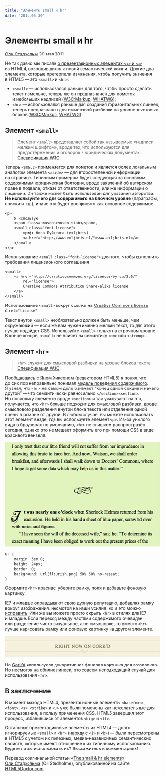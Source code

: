 ```yaml
---
title: "Элементы small и hr"
date: "2011.05.30"
---
```


# Элементы small и hr

[Оли Стадхольм](http://oli.jp/) 30 мая 2011

Не так давно мы писали [о презентационных элементах `<i>` и `<b>`](/articles/i-b-em-strong-elements/) из HTML4, возродившихся к новой семантической жизни. Другие два элемента, которые претерпели изменения, чтобы получить значения в HTML5 — это `<small>` и `<hr>`:

- `<small>` — использовался раньше для того, чтобы просто сделать текст помельче, теперь же он предназначен для пометок и небольших надписей ([W3C:Markup](http://dev.w3.org/html5/markup/small.html), [WHATWG](http://www.whatwg.org/specs/web-apps/current-work/multipage/text-level-semantics.html#the-small-element));
- `<hr>` — использовался раньше для создания горизонтальных линеек, теперь предназначен для смысловой разбивки на уровне текстовых блоков ([W3C:Markup](http://dev.w3.org/html5/markup/hr.html), [WHATWG](http://www.whatwg.org/specs/web-apps/current-work/multipage/grouping-content.html#the-hr-element)).

## Элемент `<small>`

> Элемент `<small>` представляет собой так называемые «надписи мелким шрифтом», вроде тех, что используются для предостережений и оговорок в юридических документах.
> [Спецификация W3C](http://dev.w3.org/html5/markup/small.html)

Теперь `<small>` применяется для пометок и является более локальным аналогом элемента `<aside>` — для второстепенной информации на странице. Типичным примером будет следующая за основным содержимым юридическая болтовня, вроде заявлений об авторском праве в подвале, отказе от ответственности, или же информации о лицензии. Он также может быть использован для указания авторства. **Не используйте его для содержимого на блочном уровне** (параграфы, списки и т.д.), иначе это будет воспринято как основное содержимое.

    <p>
        Я использую
        <span class="museo">Museo Slab</span>,
        <small class="font-license">
            шрифт Жоса Буйвенга (exljbris)
            <a href="http://www.exljbris.nl/">www.exljbris.nl</a>
        </small>
    </p>

Использование `<small class="font-license">` для того, чтобы выполнить требования лицензионного соглашения

    <small>
        <a href="http://creativecommons.org/licenses/by-sa/3.0/"
            rel="license">
            Creative Commons Attribution Share-alike license
        </a>
    </small>

Использование `<small>` вокруг ссылки на [Creative Commons license](http://creativecommons.org/choose/) с `rel="license"`

Текст внутри `<small>` необязательно должен быть меньше, чем окружающий — если же вам нужен именно мелкий текст, то для этого лучше подойдет CSS. Используйте `<small>` только на строчном уровне. В конце концов, `<small>` не влияет на семантику `<em>` или `<strong>`.

## Элемент `<hr>`

> `<hr>` служит для смысловой разбивки на уровне блоков текста
> [Спецификация W3C](http://dev.w3.org/html5/markup/hr.html)

Пообщавшись с [Яном Хиксоном](http://ian.hixie.ch/) (редактором HTML5) я понял, что до сих пор неправильно понимал [модель поведения содержимого](http://www.whatwg.org/specs/web-apps/current-work/multipage/content-models.html#paragraph). Я узнал, что `<hr>` на самом деле означает <q>конец одной секции и начало другой</q> — что семантически равносильно `</section><section>`. Но поскольку элементы вроде `<section>` и так указывают на это, получается, что `<hr>` больше подходит для смысловой разбивки, вроде смыслового разделения внутри блока текста или отделения одной сцены в романе от другой. В любом случае, вы можете использовать этот элемент везде, где вы используете элемент `<p>`. Из-за унылого вида в браузерах по умолчанию, `<hr>` не слишком распространён сегодня, однако это не мешает оформить его при помощи CSS в виде красивого вензеля.

<img src="images/hr-separator.png" alt="Оформление hr в виде вензеля">

    hr {
        margin: 3em 0;
        height: 24px;
        border: 0;
        background: url(flourish.png) 50% 50% no-repeat;
    }

Оформите `<hr>` красиво: уберите рамку, поля и добавьте фоновую картинку.

IE7 и младше оправдывают свою дурную репутацию, добавляя рамку вокруг изображения, несмотря на наши усилия, [но и это можно исправить](http://blog.neatlysliced.com/2008/03/hr-image-replacement/). Или же вы можете просто скрыть `<hr>` в стилях для IE7 и младше. Если переход между частями содержимого очевиден или разделение чисто визуальное, а не смысловое, то вместо `<hr>` лучше нарисовать рамку или фоновую картинку на другом элементе.

<img src="images/corkd.png" alt="Неподходящий случай для использования hr на Cork’d.">

На [Cork’d](http://content.corkd.com/) используеся декоративная фоновая картинка для заголовков. Но несмотря на обилие линеек, это совсем неподходящий случай для использования `<hr>`.

## В заключение

В момент выхода HTML4, презентационные элементы `<basefont>`, `<font>`, `<s>`, `<strike>` и `<u>` уже были помечены как нежелательные для использования, в пользу применения CSS. HTML5 завершил этот процесс, избавившись от элементов `<big>` и `<tt>`.

Остальные презентационные элементы из HTML4 — долго игнорируемые `<small>` и `<hr>` ([наряду с `<i>` и `<b>`](/articles/i-b-em-strong-elements/)) — были пересмотрены в HTML5 с учетом их полезных, медиа-независимых семантических свойств, которые имеют отношение к их типичному использованию. Будете ли _вы_ использовать их? Выскажитесь в комментариях!

Перевод оригинальной статьи «[The small & hr elements](http://html5doctor.com/small-hr-element/)» [Оли Стадхольма](http://oli.jp/) (Oli Studholme), опубликованной на сайте [HTML5Doctor.com](http://html5doctor.com/).
